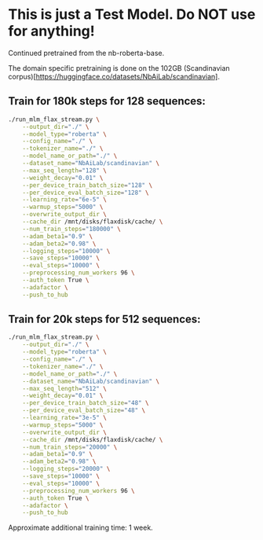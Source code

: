 # This is just a Test Model. Do NOT use for anything! 

Continued pretrained from the nb-roberta-base.

The domain specific pretraining is done on the 102GB (Scandinavian corpus)[https://huggingface.co/datasets/NbAiLab/scandinavian].

## Train for 180k steps for 128 sequences:
```bash
./run_mlm_flax_stream.py \
    --output_dir="./" \
    --model_type="roberta" \
    --config_name="./" \
    --tokenizer_name="./" \
    --model_name_or_path="./" \
    --dataset_name="NbAiLab/scandinavian" \
    --max_seq_length="128" \
    --weight_decay="0.01" \
    --per_device_train_batch_size="128" \
    --per_device_eval_batch_size="128" \
    --learning_rate="6e-5" \
    --warmup_steps="5000" \
    --overwrite_output_dir \
    --cache_dir /mnt/disks/flaxdisk/cache/ \
    --num_train_steps="180000" \
    --adam_beta1="0.9" \
    --adam_beta2="0.98" \
    --logging_steps="10000" \
    --save_steps="10000" \
    --eval_steps="10000" \
    --preprocessing_num_workers 96 \
    --auth_token True \
    --adafactor \
    --push_to_hub
```
## Train for 20k steps for 512 sequences:
```bash
./run_mlm_flax_stream.py \
    --output_dir="./" \
    --model_type="roberta" \
    --config_name="./" \
    --tokenizer_name="./" \
    --model_name_or_path="./" \
    --dataset_name="NbAiLab/scandinavian" \
    --max_seq_length="512" \
    --weight_decay="0.01" \
    --per_device_train_batch_size="48" \
    --per_device_eval_batch_size="48" \
    --learning_rate="3e-5" \
    --warmup_steps="5000" \
    --overwrite_output_dir \
    --cache_dir /mnt/disks/flaxdisk/cache/ \
    --num_train_steps="20000" \
    --adam_beta1="0.9" \
    --adam_beta2="0.98" \
    --logging_steps="20000" \
    --save_steps="10000" \
    --eval_steps="10000" \
    --preprocessing_num_workers 96 \
    --auth_token True \
    --adafactor \
    --push_to_hub
```



Approximate additional training time: 1 week.
  
 
